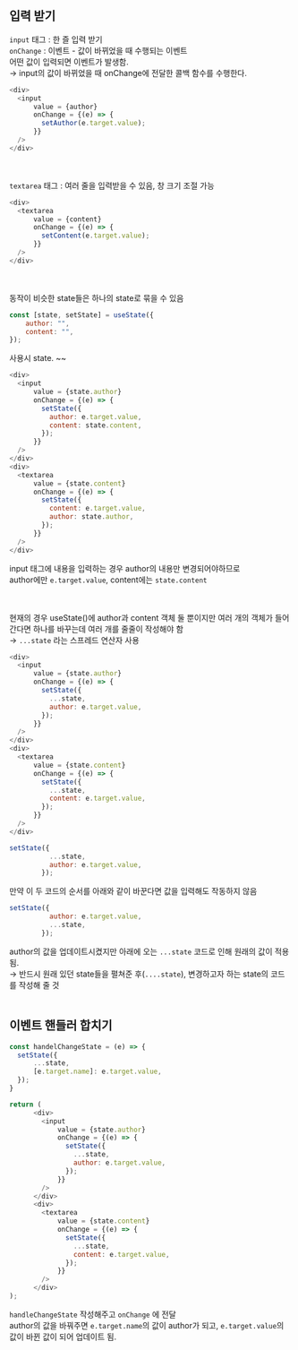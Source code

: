 ## 입력 받기
`input` 태그 : 한 즐 입력 받기   
`onChange` : 이벤트 - 값이 바뀌었을 때 수행되는 이벤트   
어떤 값이 입력되면 이벤트가 발생함.   
→ input의 값이 바뀌었을 때 onChange에 전달한 콜백 함수를 수행한다.   
```JavaScript
<div>
  <input
      value = {author}
      onChange = {(e) => {
        setAuthor(e.target.value);
      }}
  />
</div>
```
<br/> <br/>
`textarea` 태그 : 여러 줄을 입력받을 수 있음, 창 크기 조절 가능   
```JavaScript
<div>
  <textarea
      value = {content}
      onChange = {(e) => {
        setContent(e.target.value);
      }}
  />
</div>
```
<br/> <br/>
동작이 비슷한 state들은 하나의 state로 묶을 수 있음   
```JavaScript
const [state, setState] = useState({
    author: "",
    content: "",
});
```
사용시 state. ~~    
```JavaScript
<div>
  <input
      value = {state.author}
      onChange = {(e) => {
        setState({
          author: e.target.value,
          content: state.content, 
        });
      }}
  />
</div>
<div>
  <textarea
      value = {state.content}
      onChange = {(e) => {
        setState({
          content: e.target.value,
          author: state.author, 
        });
      }}
  />
</div>
```
input 태그에 내용을 입력하는 경우 author의 내용만 변경되어야하므로   
author에만 `e.target.value`, content에는 `state.content`

<br/> <br/>
현재의 경우 useState()에 author과 content 객체 둘 뿐이지만 여러 개의 객체가 들어간다면 하나를 바꾸는데 여러 개를 줄줄이 작성해야 함   
→ `...state` 라는 스프레드 연산자 사용   
```JavaScript
<div>
  <input
      value = {state.author}
      onChange = {(e) => {
        setState({
          ...state,
          author: e.target.value,
        });
      }}
  />
</div>
<div>
  <textarea
      value = {state.content}
      onChange = {(e) => {
        setState({
          ...state,
          content: e.target.value,
        });
      }}
  />
</div>
```
```JavaScript
setState({
          ...state,
          author: e.target.value,
        });
```
만약 이 두 코드의 순서를 아래와 같이 바꾼다면 값을 입력해도 작동하지 않음   
```JavaScript
setState({
          author: e.target.value,
          ...state,
        });
```
author의 값을 업데이트시켰지만 아래에 오는 `...state` 코드로 인해 원래의 값이 적용됨.    
→ 반드시 원래 있던 state들을 펼쳐준 후(`....state`), 변경하고자 하는 state의 코드를 작성해 줄 것
<br/> <br/>
## 이벤트 핸들러 합치기
```JavaScript
const handelChangeState = (e) => {
  setState({
      ...state,
      [e.target.name]: e.target.value,
  });
}

return (
      <div>
        <input
            value = {state.author}
            onChange = {(e) => {
              setState({
                ...state,
                author: e.target.value,
              });
            }}
        />
      </div>
      <div>
        <textarea
            value = {state.content}
            onChange = {(e) => {
              setState({
                ...state,
                content: e.target.value,
              });
            }}
        />
      </div>
);
```
`handleChangeState` 작성해주고 `onChange` 에 전달   
author의 값을 바꿔주면 `e.target.name`의 값이 author가 되고, `e.target.value`의 값이 바뀐 값이 되어 업데이트 됨.
